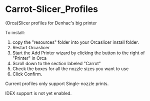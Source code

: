 # Carrot-Slicer_Profiles
(Orca)Slicer profiles for Denhac's big printer


To install:
 1. copy the "resources" folder into your Orcaslicer install folder.
 2. Restart Orcaslicer
 3. Start the Add Printer wizard by clicking the button to the right of "Printer" in Orca
 4. Scroll down to the section labeled "Carrot"
 5. Check the boxes for all the nozzle sizes you want to use
 6. Click Confirm.



Current profiles only support Single-nozzle prints.

IDEX support is not yet enabled.